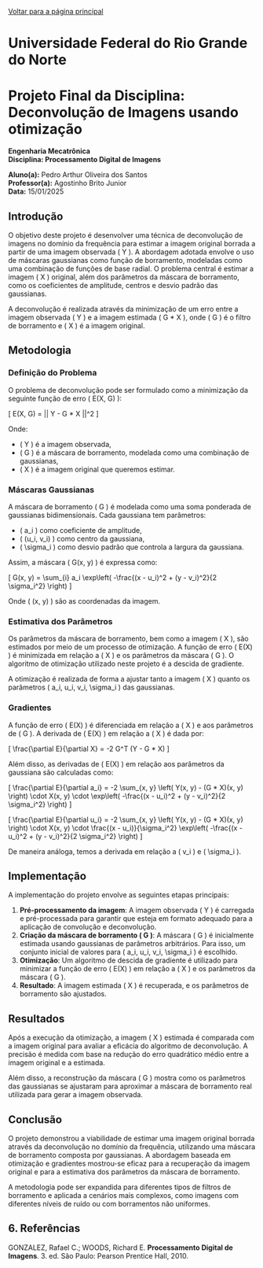 <script type="text/javascript" async
  src="https://cdn.jsdelivr.net/npm/mathjax@3/es5/tex-mml-chtml.js">
</script>

[Voltar para a página principal](../index.md)


# Universidade Federal do Rio Grande do Norte

# Projeto Final da Disciplina: Deconvolução de Imagens usando otimização

**Engenharia Mecatrônica**  
**Disciplina: Processamento Digital de Imagens**

**Aluno(a):** Pedro Arthur Oliveira dos Santos  
**Professor(a):** Agostinho Brito Junior  
**Data:** 15/01/2025

## Introdução

O objetivo deste projeto é desenvolver uma técnica de deconvolução de imagens no domínio da frequência para estimar a imagem original borrada a partir de uma imagem observada \( Y \). A abordagem adotada envolve o uso de máscaras gaussianas como função de borramento, modeladas como uma combinação de funções de base radial. O problema central é estimar a imagem \( X \) original, além dos parâmetros da máscara de borramento, como os coeficientes de amplitude, centros e desvio padrão das gaussianas.

A deconvolução é realizada através da minimização de um erro entre a imagem observada \( Y \) e a imagem estimada \( G * X \), onde \( G \) é o filtro de borramento e \( X \) é a imagem original.

## Metodologia

### Definição do Problema

O problema de deconvolução pode ser formulado como a minimização da seguinte função de erro \( E(X, G) \):

\[
E(X, G) = || Y - G * X ||^2
\]

Onde:
- \( Y \) é a imagem observada,
- \( G \) é a máscara de borramento, modelada como uma combinação de gaussianas,
- \( X \) é a imagem original que queremos estimar.

### Máscaras Gaussianas

A máscara de borramento \( G \) é modelada como uma soma ponderada de gaussianas bidimensionais. Cada gaussiana tem parâmetros:
- \( a_i \) como coeficiente de amplitude,
- \( (u_i, v_i) \) como centro da gaussiana,
- \( \sigma_i \) como desvio padrão que controla a largura da gaussiana.

Assim, a máscara \( G(x, y) \) é expressa como:

\[
G(x, y) = \sum_{i} a_i \exp\left( -\frac{(x - u_i)^2 + (y - v_i)^2}{2 \sigma_i^2} \right)
\]

Onde \( (x, y) \) são as coordenadas da imagem.

### Estimativa dos Parâmetros

Os parâmetros da máscara de borramento, bem como a imagem \( X \), são estimados por meio de um processo de otimização. A função de erro \( E(X) \) é minimizada em relação a \( X \) e os parâmetros da máscara \( G \). O algoritmo de otimização utilizado neste projeto é a descida de gradiente.

A otimização é realizada de forma a ajustar tanto a imagem \( X \) quanto os parâmetros \( a_i, u_i, v_i, \sigma_i \) das gaussianas.

### Gradientes

A função de erro \( E(X) \) é diferenciada em relação a \( X \) e aos parâmetros de \( G \). A derivada de \( E(X) \) em relação a \( X \) é dada por:

\[
\frac{\partial E}{\partial X} = -2 G^T (Y - G * X)
\]

Além disso, as derivadas de \( E(X) \) em relação aos parâmetros da gaussiana são calculadas como:

\[
\frac{\partial E}{\partial a_i} = -2 \sum_{x, y} \left( Y(x, y) - (G * X)(x, y) \right) \cdot X(x, y) \cdot \exp\left( -\frac{(x - u_i)^2 + (y - v_i)^2}{2 \sigma_i^2} \right)
\]

\[
\frac{\partial E}{\partial u_i} = -2 \sum_{x, y} \left( Y(x, y) - (G * X)(x, y) \right) \cdot X(x, y) \cdot \frac{(x - u_i)}{\sigma_i^2} \exp\left( -\frac{(x - u_i)^2 + (y - v_i)^2}{2 \sigma_i^2} \right)
\]

De maneira análoga, temos a derivada em relação a \( v_i \) e \( \sigma_i \).

## Implementação

A implementação do projeto envolve as seguintes etapas principais:
1. **Pré-processamento da imagem**: A imagem observada \( Y \) é carregada e pré-processada para garantir que esteja em formato adequado para a aplicação de convolução e deconvolução.
2. **Criação da máscara de borramento \( G \)**: A máscara \( G \) é inicialmente estimada usando gaussianas de parâmetros arbitrários. Para isso, um conjunto inicial de valores para \( a_i, u_i, v_i, \sigma_i \) é escolhido.
3. **Otimização**: Um algoritmo de descida de gradiente é utilizado para minimizar a função de erro \( E(X) \) em relação a \( X \) e os parâmetros da máscara \( G \).
4. **Resultado**: A imagem estimada \( X \) é recuperada, e os parâmetros de borramento são ajustados.

## Resultados

Após a execução da otimização, a imagem \( X \) estimada é comparada com a imagem original para avaliar a eficácia do algoritmo de deconvolução. A precisão é medida com base na redução do erro quadrático médio entre a imagem original e a estimada.

Além disso, a reconstrução da máscara \( G \) mostra como os parâmetros das gaussianas se ajustaram para aproximar a máscara de borramento real utilizada para gerar a imagem observada.

## Conclusão

O projeto demonstrou a viabilidade de estimar uma imagem original borrada através da deconvolução no domínio da frequência, utilizando uma máscara de borramento composta por gaussianas. A abordagem baseada em otimização e gradientes mostrou-se eficaz para a recuperação da imagem original e para a estimativa dos parâmetros da máscara de borramento.

A metodologia pode ser expandida para diferentes tipos de filtros de borramento e aplicada a cenários mais complexos, como imagens com diferentes níveis de ruído ou com borramentos não uniformes.


## 6. Referências

GONZALEZ, Rafael C.; WOODS, Richard E. **Processamento Digital de Imagens**. 3. ed. São Paulo: Pearson Prentice Hall, 2010.
